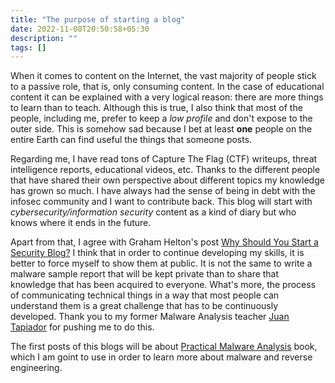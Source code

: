 ```yaml
---
title: "The purpose of starting a blog"
date: 2022-11-08T20:50:58+05:30
description: ""
tags: []
---
```


When it comes to content on the Internet, the vast majority of people stick to a passive role, that is, only consuming content. In the case of educational content it can be explained with a very logical reason: there are more things to learn than to teach. 
Although this is true, I also think that most of the people, including me, prefer to keep a *low profile* and don't expose to the outer side. This is somehow sad because I bet at least **one** people on the entire Earth can find useful the things that someone posts.

Regarding me, I have read tons of Capture The Flag (CTF) writeups, threat intelligence reports, educational videos, etc. Thanks to the different people that have shared their own perspective about different topics my knowledge has grown so much.  I have always had the sense of being in debt with the infosec community and I want to contribute back.
This blog will start with *cybersecurity/information security* content as a kind of diary but who knows where it ends in the future.

Apart from that, I agree with Graham Helton's post [Why Should You Start a Security Blog?](https://www.grahamhelton.com/blog/infosecblog1/) I think that in order to continue developing my skills, it is better to force myself to show them at public. It is not the same to write a malware sample report that will be kept private than to share that knowledge that has been acquired to everyone. What's more, the process of communicating technical things in a way that most people can understand them is a great challenge that has to be continuously developed. Thank you to my former Malware Analysis teacher [Juan Tapiador](https://0xjet.github.io/) for pushing me to do this.

The first posts of this blogs will be about [Practical Malware Analysis](https://www.amazon.es/Practical-Malware-Analysis-Hands-Dissecting/dp/1593272901) book, which I am goint to use in order to learn more about malware and reverse engineering.
